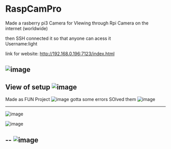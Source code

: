 # RaspCamPro
Made a rasberry pi3 Camera for VIewing through Rpi Camera on the internet (worldwide)

then SSH connected it so that anyone can acess it 
<br>
Username:light 

link for website: http://192.168.0.196:7123/index.html

![image](https://github.com/user-attachments/assets/68423917-42b4-498f-ad3f-664241470d8c)
---
View of setup
![image](https://github.com/user-attachments/assets/1401db89-10e0-4622-97ae-89a0e459d14e)
---

Made as  FUN Project 
![image](https://github.com/user-attachments/assets/c8feb2f7-dad3-4db2-b32b-efd8410965e9)
gotta some errors
SOlved them
![image](https://github.com/user-attachments/assets/0a85008f-b472-450e-ba6c-1fd804a18b4e)

-----
![image](https://github.com/user-attachments/assets/9240b191-c354-4679-9c4a-695f9ae38696)




![image](https://github.com/user-attachments/assets/ab1fb5c5-f994-42da-ac0d-52f9d3ffdbdb)

--
![image](https://github.com/user-attachments/assets/20f18108-3c7e-4959-b6f0-971ac6c23014)
---

